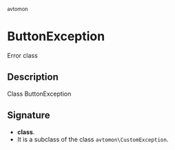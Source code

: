 <small> avtomon </small>

ButtonException
===============

Error class

Description
-----------

Class ButtonException

Signature
---------

- **class**.
- It is a subclass of the class `avtomon\CustomException`.
